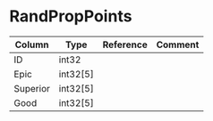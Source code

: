 # RandPropPoints

| Column | Type | Reference | Comment |
|--------|------|-----------|---------|
|ID|int32|||
|Epic|int32[5]|||
|Superior|int32[5]|||
|Good|int32[5]|||
